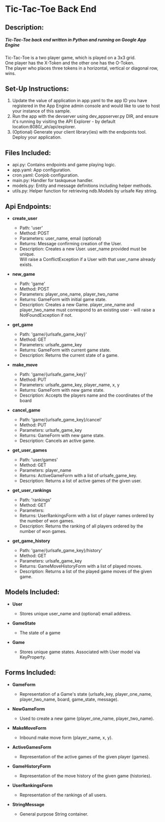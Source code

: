 # Tic-Tac-Toe Back End

## Description:
##### Tic-Tac-Toe back end written in Python and running on Google App Engine
Tic-Tac-Toe is a two player game, which is played on a 3x3 grid.  
One player has the X-Token and the other one has the O-Token.  
The player who places three tokens in a horizontal, vertical or diagonal row, wins.


## Set-Up Instructions:
1. Update the value of application in app.yaml to the app ID you have registered in the App Engine admin console and would like to use to host your instance of this sample.
2. Run the app with the devserver using dev_appserver.py DIR, and ensure it's running by visiting the API Explorer - by default location:8080/_ah/api/explorer.
3. (Optional) Generate your client library(ies) with the endpoints tool. Deploy your application.

## Files Included:
- api.py: Contains endpoints and game playing logic.
- app.yaml: App configuration.
- cron.yaml: Conjob configuration.
- main.py: Handler for taskqueue handler.
- models.py: Entity and message definitions including helper methods.
- utils.py: Helper function for retrieving ndb.Models by urlsafe Key string.

## Api Endpoints:

- **create_user**
    - Path: 'user'
    - Method: POST
    - Parameters: user_name, email (optional)
    - Returns: Message confirming creation of the User.
    - Description: Creates a new User. user_name provided must be unique.   
    Will raise a ConflictException if a User with that user_name already exists.
    
- **new_game**
    - Path: 'game'
    - Method: POST
    - Parameters: player_one_name, player_two_name
    - Returns: GameForm with initial game state.
    - Description: Creates a new Game. player_one_name and player_two_name must correspond to an existing user  - will raise a NotFoundException if not.
    
- **get_game**
    - Path: 'game/{urlsafe_game_key}'
    - Method: GET
    - Parameters: urlsafe_game_key
    - Returns: GameForm with current game state.
    - Description: Returns the current state of a game.
    
- **make_move**
    - Path: 'game/{urlsafe_game_key}'
    - Method: PUT
    - Parameters: urlsafe_game_key, player_name, x, y
    - Returns: GameForm with new game state.
    - Description: Accepts the players name and the coordinates of the board 
    
- **cancel_game**
    - Path: 'game/{urlsafe_game_key}/cancel'
    - Method: PUT
    - Parameters: urlsafe_game_key
    - Returns: GameForm with new game state.
    - Description: Cancels an active game.

- **get_user_games**
    - Path: 'user/games'
    - Method: GET
    - Parameters: player_name
    - Returns: ActiveGameForm with a list of urlsafe_game_key.
    - Description: Returns a list of active games of the given user.

- **get_user_rankings**
    - Path: 'rankings'
    - Method: GET
    - Parameters: 
    - Returns: UserRankingsForm with a list of player names ordered by the number of won games.
    - Description: Returns the ranking of all players ordered by the number of won games.

- **get_game_history**
    - Path: 'game/{urlsafe_game_key}/history'
    - Method: GET
    - Parameters: urlsafe_game_key
    - Returns: GameMoveHistoryForm with a list of played moves.
    - Description: Returns a list of the played game moves of the given game.
 
## Models Included:
- **User**
    - Stores unique user_name and (optional) email address.
    
- **GameState**
    - The state of a game

- **Game**
    - Stores unique game states. Associated with User model via KeyProperty.
    
## Forms Included:
- **GameForm**
    - Representation of a Game's state (urlsafe_key, player_one_name, player_two_name, board, game_state, message).
    
- **NewGameForm**
    - Used to create a new game (player_one_name, player_two_name).
    
- **MakeMoveForm**
    - Inbound make move form (player_name, x, y).

- **ActiveGamesForm**
    - Representation of the active games of the given player (games).

- **GameHistoryForm**
    - Representation of the move history of the given game (histories).

- **UserRankingsForm**
    - Representation of the rankings of all users.
    
- **StringMessage**
    - General purpose String container.